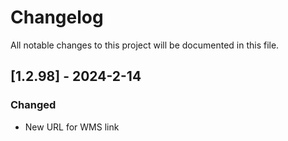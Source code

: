 # Changelog

All notable changes to this project will be documented in this file.

## [1.2.98] - 2024-2-14

### Changed

- New URL for WMS link
